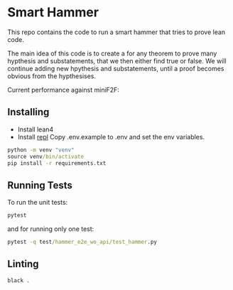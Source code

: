# Smart Hammer

This repo contains the code to run a smart hammer that tries to prove lean code. 

The main idea of this code is to create a for any theorem to prove many hypthesis and substatements, that we then either find true or false. We will continue adding new hpythesis and substatements, until a proof becomes obvious from the hypthesises.

Current performance against miniF2F:

## Installing

- Install lean4
- Install [repl](https://github.com/leanprover-community/repl/)
Copy .env.example to .env and set the env variables.

```cmd
python -m venv "venv"
source venv/bin/activate
pip install -r requirements.txt
```

## Running Tests

To run the unit tests:

```cmd
pytest
```

and for running only one test:

```cmd
pytest -q test/hammer_e2e_wo_api/test_hammer.py
```

## Linting

```cmd
black .
```
